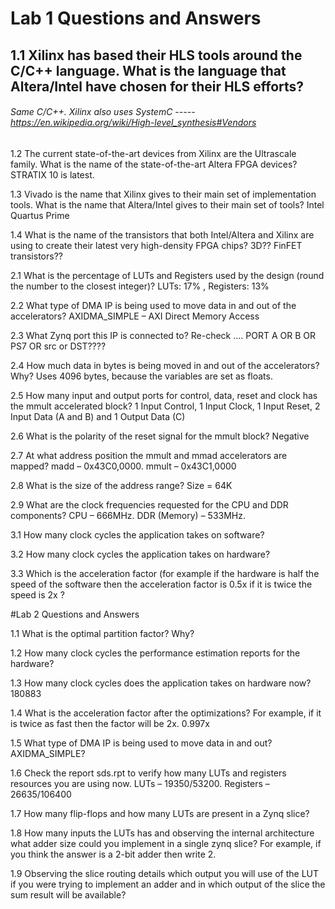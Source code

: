 # Lab 1 Questions and Answers

## 1.1 Xilinx has based their HLS tools around the C/C++ language. What is the language that Altera/Intel have chosen for their HLS efforts?
######     Same C/C++. Xilinx also uses SystemC  ----- https://en.wikipedia.org/wiki/High-level_synthesis#Vendors
    
1.2 The current state-of-the-art devices from Xilinx are the Ultrascale family. What is the name of the state-of-the-art Altera FPGA devices?
    STRATIX 10 is latest.
    
1.3 Vivado is the name that Xilinx gives to their main set of implementation tools. What is the name that Altera/Intel gives to their main set of tools? 
    Intel Quartus Prime
    
1.4 What is the name of the transistors that both Intel/Altera and Xilinx are using to create their latest very high-density FPGA chips? 
    3D?? FinFET transistors??
    
2.1 What is the percentage of LUTs and Registers used by the design (round the number to the closest integer)? 
    LUTs: 17% , Registers: 13% 
    
2.2 What type of DMA IP is being used to move data in and out of the accelerators?
    AXIDMA_SIMPLE – AXI Direct Memory Access
    
2.3 What Zynq port this IP is connected to?
    Re-check ....   PORT A OR B OR PS7 OR src or DST????
    
2.4 How much data in bytes is being moved in and out of the accelerators?  Why?
    Uses 4096 bytes, because the variables are set as floats. 
    
2.5 How many input and output ports for control, data, reset and clock has the mmult accelerated block?
    1 Input Control, 1 Input Clock, 1 Input Reset, 2 Input Data (A and B) and 1 Output Data (C)
    
2.6 What is the polarity of the reset signal for the mmult block?
    Negative

2.7 At what address position the mmult and mmad accelerators are mapped?
    madd – 0x43C0,0000. mmult – 0x43C1,0000

2.8 What is the size of the address range?
    Size = 64K

2.9 What are the clock frequencies requested for the CPU and DDR components?
    CPU – 666MHz. DDR (Memory) – 533MHz.

3.1 How many clock cycles the application takes on software?

3.2 How many clock cycles the application takes on hardware?

3.3 Which is the acceleration factor (for example if the hardware is half the speed of the software then the acceleration factor is 0.5x if it is twice the speed is 2x ?

#Lab 2 Questions and Answers

1.1	What is the optimal partition factor? Why?

1.2	How many clock cycles the performance estimation reports for the hardware?

1.3	How many clock cycles does the application takes on hardware now? 
    180883
    
1.4 What is the acceleration factor after the optimizations? For example, if it is twice as fast then the factor will be 2x. 
    0.997x
    
1.5 What type of DMA IP is being used to move data in and out?  
    AXIDMA_SIMPLE?
    
1.6 Check the report sds.rpt to verify how many LUTs and registers resources you are using now.
    LUTs – 19350/53200. Registers – 26635/106400

1.7	How many flip-flops and how many LUTs are present in a Zynq slice?

1.8 How many inputs the LUTs has and observing the internal architecture what adder size could you implement in a single zynq slice? For example, if you think the answer is a 2-bit adder then write 2.

1.9 Observing the slice routing details which output you will use of the LUT if you were trying to implement an adder and in which output of the slice the sum result will be available?
